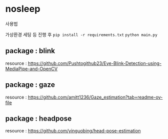 # nosleep
사용법

가상환경 세팅 등 진행 후
```pip install -r requirements.txt```
```python main.py```

## package : blink
resource : https://github.com/Pushtogithub23/Eye-Blink-Detection-using-MediaPipe-and-OpenCV


## package : gaze
resource : https://github.com/amitt1236/Gaze_estimation?tab=readme-ov-file


## package : headpose
resource : https://github.com/yinguobing/head-pose-estimation
